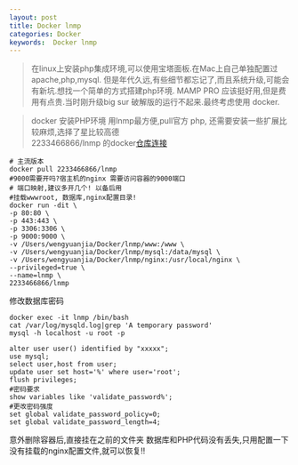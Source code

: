 ```yaml
---
layout: post
title: Docker lnmp
categories: Docker
keywords:  Docker lnmp
---
```

> 在linux上安装php集成环境,可以使用宝塔面板.在Mac上自己单独配置过 apache,php,mysql.
> 但是年代久远,有些细节都忘记了,而且系统升级,可能会有新坑.想找一个简单的方式搭建php环境.
> MAMP PRO 应该挺好用,但是费用有点贵.当时刚升级big sur 破解版的运行不起来.最终考虑使用
> docker.

>docker 安装PHP环境 用lnmp最方便,pull官方 php, 还需要安装一些扩展比较麻烦,选择了星比较高德       
>2233466866/lnmp 的docker[仓库连接](https://hub.docker.com/r/2233466866/lnmp)
```shell
# 主流版本
docker pull 2233466866/lnmp
#9000需要开吗?宿主机的nginx 需要访问容器的9000端口
# 端口映射,建议多开几个! 以备后用
#挂载wwwroot, 数据库,nginx配置目录! 
docker run -dit \
-p 80:80 \
-p 443:443 \
-p 3306:3306 \
-p 9000:9000 \
-v /Users/wengyuanjia/Docker/lnmp/www:/www \
-v /Users/wengyuanjia/Docker/lnmp/mysql:/data/mysql \
-v /Users/wengyuanjia/Docker/lnmp/nginx:/usr/local/nginx \
--privileged=true \
--name=lnmp \
2233466866/lnmp
```

修改数据库密码
```shell
docker exec -it lnmp /bin/bash
cat /var/log/mysqld.log|grep 'A temporary password'
mysql -h localhost -u root -p
```
```mysql
alter user user() identified by "xxxxx";
use mysql;
select user,host from user;
update user set host='%' where user='root';
flush privileges;
#密码要求
show variables like 'validate_password%';
#更改密码强度
set global validate_password_policy=0;
set global validate_password_length=4;
```
意外删除容器后,直接挂在之前的文件夹 数据库和PHP代码没有丢失,只用配置一下没有挂载的nginx配置文件,就可以恢复!!
